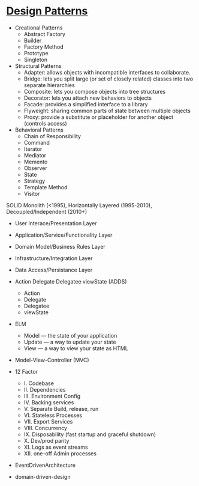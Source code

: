 # [Design Patterns](https://refactoring.guru/design-patterns)
- Creational Patterns
    - Abstract Factory
    - Builder
    - Factory Method
    - Prototype
    - Singleton
- Structural Patterns
    - Adapter: allows objects with incompatible interfaces to collaborate.
    - Bridge: lets you split large (or set of closely related) classes into two separate hierarchies
    - Composite: lets you compose objects into tree structures
    - Decorator: lets you attach new behaviors to objects
    - Facade: provides a simplified interface to a library
    - Flyweight: sharing common parts of state between multiple objects
    - Proxy: provide a substitute or placeholder for another object (controls access)
- Behavioral Patterns
    - Chain of Responsibility
    - Command
    - Iterator
    - Mediator
    - Memento
    - Observer
    - State
    - Strategy
    - Template Method
    - Visitor

SOLID Monolith (<1995), Horizontally Layered (1995-2010), Decoupled/Independent (2010+)

- User Interace/Presentation Layer
- Application/Service/Functionality Layer
- Domain Model/Business Rules Layer
- Infrastructure/Integration Layer
- Data Access/Persistance Layer

- Action Delegate Delegatee viewState (ADDS)
  - Action
  - Delegate
  - Delegatee
  - viewState

- ELM
  - Model — the state of your application
  - Update — a way to update your state
  - View — a way to view your state as HTML

- Model-View-Controller (MVC)

- 12 Factor
  - I. Codebase
  - II. Dependencies
  - III. Environment Config
  - IV. Backing services
  - V. Separate Build, release, run
  - VI. Stateless Processes
  - VII. Export Services
  - VIII. Concurrency
  - IX. Disposability (fast startup and graceful shutdown)
  - X. Dev/prod parity
  - XI. Logs as event streams
  - XII. one-off Admin processes

- EventDrivenArchitecture

- domain-driven-design
